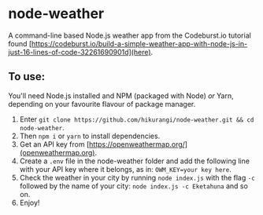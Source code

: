 # node-weather
A command-line based Node.js weather app from the Codeburst.io tutorial found [https://codeburst.io/build-a-simple-weather-app-with-node-js-in-just-16-lines-of-code-32261690901d](here).

## To use:
You'll need Node.js installed and NPM (packaged with Node) *or* Yarn, depending on your favourite flavour of package manager.

1. Enter `git clone https://github.com/hikurangi/node-weather.git && cd node-weather`.
2. Then `npm i` or `yarn` to install dependencies.
3. Get an API key from [https://openweathermap.org/](openweathermap.org).
4. Create a `.env` file in the node-weather folder and add the following line with your API key where it belongs, as in: `OWM_KEY=your key here`.
5. Check the weather in your city by running `node index.js` with the flag `-c` followed by the name of your city: `node index.js -c Eketahuna` and so on.
6. Enjoy!
